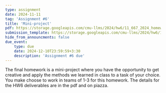 ```yaml
---
type: assignment
date: 2024-11-11
tag: 'Assignment #6'
title: 'Mini-project'
pdf: https://storage.googleapis.com/cmu-llms/2024/hw6/11_667_2024_homeworks-6.pdf
submission_template: https://storage.googleapis.com/cmu-llms/2024/hw6/11_667_2024_homework_6_template.zip
hide_from_announcments: false
due_event: 
    type: due
    date: 2024-12-10T23:59:59+3:30
    description: 'Assignment #6 due'
---
```


The final homework is a mini-project where you have the opportunity to get creative and apply the methods we learned in class to a task of your choice. You make choose to work in teams of 1-3 for this homework. The details for the HW6 deliverables are in the pdf and on piazza. 

